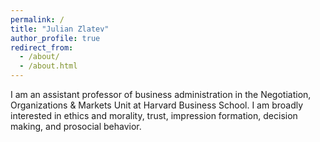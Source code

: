 ```yaml
---
permalink: /
title: "Julian Zlatev"
author_profile: true
redirect_from: 
  - /about/
  - /about.html
---
```


I am an assistant professor of business administration in the Negotiation, Organizations & Markets Unit at Harvard Business School. I am broadly interested in ethics and morality, trust, impression formation, decision making, and prosocial behavior.

